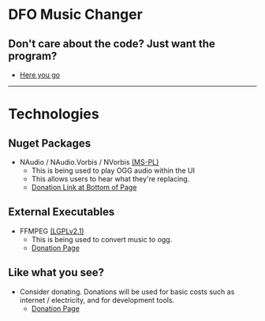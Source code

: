 # DFO Music Changer

Don't care about the code? Just want the program?
-------------------------------------------------
* [Here you go](https://github.com/Theta-Z/DFO-Music-Changer/blob/master/versions/DFOMusicChanger_v2.1.1.rar?raw=true)

-----------------
Technologies
============

Nuget Packages
--------------
* NAudio / NAudio.Vorbis / NVorbis  [(MS-PL)](https://opensource.org/licenses/MS-PL)
  * This is being used to play OGG audio within the UI
  * This allows users to hear what they're replacing.
  * [Donation Link at Bottom of Page](https://naudio.codeplex.com/)

External Executables
--------------------
* FFMPEG [(LGPLv2.1)](https://www.gnu.org/licenses/old-licenses/lgpl-2.1.html)
  * This is being used to convert music to ogg.
  * [Donation Page](https://www.ffmpeg.org/donations.html)


Like what you see?
------------------
* Consider donating. Donations will be used for basic costs such as internet / electricity, and for development tools.
  * [Donation Page](https://www.paypal.com/cgi-bin/webscr?cmd=_s-xclick&hosted_button_id=5RYAPRKWGMSNL)
